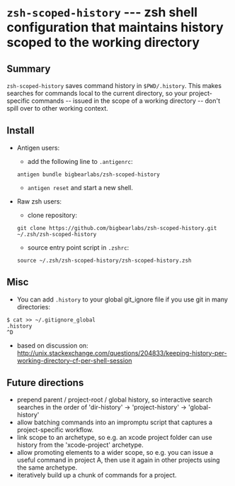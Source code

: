 # `zsh-scoped-history` --- zsh shell configuration that maintains history scoped to the working directory

## Summary
`zsh-scoped-history` saves command history in `$PWD/.history`. This makes searches for commands local to the current directory, so your project-specific commands -- issued in the scope of a working directory -- don't spill over to other working context.

## Install

- Antigen users:
    - add the following line to `.antigenrc`:
    ```
    antigen bundle bigbearlabs/zsh-scoped-history
    ```
    - `antigen reset` and start a new shell.
    
- Raw zsh users:
    - clone repository:
    ```
    git clone https://github.com/bigbearlabs/zsh-scoped-history.git ~/.zsh/zsh-scoped-history
    ```
    - source entry point script in `.zshrc`:
    ```
    source ~/.zsh/zsh-scoped-history/zsh-scoped-history.zsh
    ```

## Misc
- You can add `.history` to your global git_ignore file if you use git in many directories:
```
$ cat >> ~/.gitignore_global
.history
^D
```
- based on discussion on: http://unix.stackexchange.com/questions/204833/keeping-history-per-working-directory-cf-per-shell-session

## Future directions
- prepend parent / project-root / global history, so interactive search searches in the order of 'dir-history' -> 'project-history' -> 'global-history'
- allow batching commands into an impromptu script that captures a project-specific workflow.
- link scope to an archetype, so e.g. an xcode project folder can use history from the 'xcode-project' archetype.
- allow promoting elements to a wider scope, so e.g. you can issue a useful command in project A, then use it again in other projects using the same archetype.
- iteratively build up a chunk of commands for a project.

